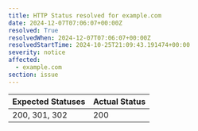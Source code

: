 ```yaml
---
title: HTTP Status resolved for example.com
date: 2024-12-07T07:06:07+00:00Z
resolved: True
resolvedWhen: 2024-12-07T07:06:07+00:00Z
resolvedStartTime: 2024-10-25T21:09:43.191474+00:00
severity: notice
affected:
  - example.com
section: issue
---
```


| Expected Statuses | Actual Status  |
|-------------------|----------------|
| 200, 301, 302 | 200 |
